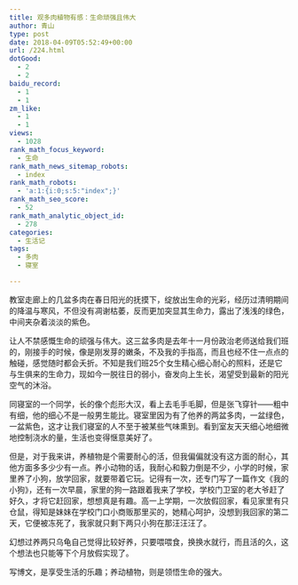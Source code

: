 ```yaml
---
title: 观多肉植物有感：生命顽强且伟大
author: 青山
type: post
date: 2018-04-09T05:52:49+00:00
url: /224.html
dotGood:
  - 2
  - 2
baidu_record:
  - 1
  - 1
zm_like:
  - 1
  - 1
views:
  - 1028
rank_math_focus_keyword:
  - 生命
rank_math_news_sitemap_robots:
  - index
rank_math_robots:
  - 'a:1:{i:0;s:5:"index";}'
rank_math_seo_score:
  - 52
rank_math_analytic_object_id:
  - 278
categories:
  - 生活记
tags:
  - 多肉
  - 寝室

---
```

教室走廊上的几盆多肉在春日阳光的抚摸下，绽放出生命的光彩，经历过清明期间的降温与寒风，不但没有凋谢枯萎，反而更加突显其生命力，露出了浅浅的绿色，中间夹杂着淡淡的紫色。

让人不禁感慨生命的顽强与伟大。这三盆多肉是去年十一月份政治老师送给我们班的，刚接手的时候，像是刚发芽的嫩条，不及我的手指高，而且也经不住一点点的触碰，感觉随时都会夭折。不知是我们班25个女生精心细心耐心的照料，还是它与生俱来的生命力，现如今一脱往日的弱小，奋发向上生长，渴望受到最新的阳光空气的沐浴。

同寝室的一个同学，长的像个彪形大汉，看上去毛手毛脚，但是张飞穿针——粗中有细，他的细心不是一般男生能比。寝室里因为有了他养的两盆多肉，一盆绿色，一盆紫色，这才让我们寝室的人不至于被某些气味熏到。看到室友天天细心地细微地控制浇水的量，生活也变得惬意美好了。

但是，对于我来讲，养植物是个需要耐心的活，但我偏偏就没有这方面的耐心，其他方面多多少少有一点。养小动物的话，我耐心和毅力倒是不少，小学的时候，家里养了小狗，放学回家，就要带着它玩。记得有一次，还专门写了一篇作文《我的小狗》，还有一次早晨，家里的狗一路跟着我来了学校，学校门卫室的老大爷赶了好久，才将它赶回家，想想真是有趣。高一上学期，一次放假回家，看见家里有只仓鼠，得知是妹妹在学校门口小商贩那里买的，她精心呵护，没想到我回家的第二天，它便被冻死了，我家就只剩下两只小狗在那汪汪汪了。

幻想过养两只乌龟自己觉得比较好养，只要喂喂食，换换水就行，而且活的久，这个想法也只能等下个月放假实现了。

写博文，是享受生活的乐趣；养动植物，则是领悟生命的强大。